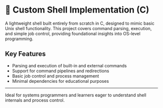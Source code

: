# 🐚 Custom Shell Implementation (C)

A lightweight shell built entirely from scratch in C, designed to mimic basic Unix shell functionality. This project covers command parsing, execution, and simple job control, providing foundational insights into OS-level programming.

## Key Features

- Parsing and execution of built-in and external commands  
- Support for command pipelines and redirections  
- Basic job control and process management  
- Minimal dependencies for educational purposes  

---

Ideal for systems programmers and learners eager to understand shell internals and process control.
